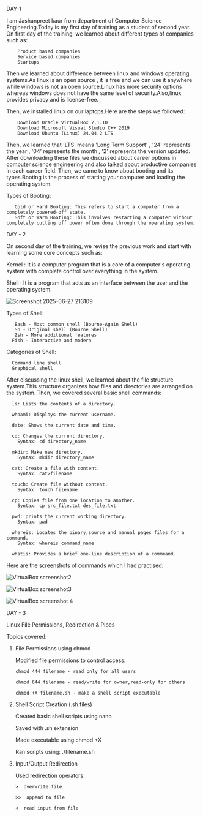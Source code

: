 DAY-1

I am Jashanpreet kaur from department of Computer Science Engineering.Today is my first day of training as a student of second year. On first day of the training, we learned about different types of companies such as:
        
        Product based companies
        Service based companies
        Startups

Then we learned about difference between linux and windows operating systems.As linux is an open source , it is free and we can use it anywhere while windows is not an open source.Linux has more security options whereas windows does not have the same level of security.Also,linux provides privacy and is license-free.

Then, we installed linux on our laptops.Here are the steps we followed:
 
        Download Oracle VirtualBox 7.1.10    
        Download Microsoft Visual Studio C++ 2019
        Download Ubuntu (Linux) 24.04.2 LTS

Then, we learned that 'LTS' means 'Long Term Support' , '24' represents the year , '04' represents the month , '2' represents the version updated.
After downloading these files,we discussed about career options in computer science engineering and also talked about productive companies in each career field.
Then, we came to know about booting and its types.Booting is the process of starting your computer and loading the operating system.

Types of Booting:
      
       Cold or Hard Booting: This refers to start a computer from a completely powered-off state.
       Soft or Warm Booting: This involves restarting a computer without completely cutting off power often done through the operating system.


DAY - 2 

On second day of the training, we revise the previous work and start with learning some core concepts such as:

Kernel : It is a computer program that is a core of a computer's operating system with complete control over everything in the system.

Shell : It is a program that acts as an interface between the user and the operating system.


![Screenshot 2025-06-27 213109](https://github.com/user-attachments/assets/6557021f-f302-4be3-bda3-8d2b1b9ad069)


Types of Shell:

       Bash - Most common shell (Bourne-Again Shell)
       Sh - Original shell (Bourne Shell)
       Zsh - More additional features
      Fish - Interactive and modern

Categories of Shell:

      Command line shell
      Graphical shell

After discussing the linux shell, we learned about the file structure system.This structure organizes how files and directories are arranged on the system.
Then, we covered several basic shell commands:

      ls: Lists the contents of a directory.

      whoami: Displays the current username.

      date: Shows the current date and time.

      cd: Changes the current directory.
        Syntax: cd directory_name

      mkdir: Make new directory.
        Syntax: mkdir directory_name

      cat: Create a file with content.
        Syntax: cat>filename

      touch: Create file without content.
        Syntax: touch filename

      cp: Copies file from one location to another.
        Syntax: cp src_file.txt des_file.txt

      pwd: prints the current working directory.
        Syntax: pwd

      whereis: Locates the binary,source and manual pages files for a command.
        Syntax: whereis command_name

      whatis: Provides a brief one-line description of a commmand.  

Here are the screenshots of commands which I had practised:

![VirtualBox screenshot2](https://github.com/user-attachments/assets/79d2b312-7ddf-47c5-a922-a9b9cfc07086)

![VirtualBox screenshot3](https://github.com/user-attachments/assets/0f5e6e56-d307-466b-be5b-fee04f283295)

![VirtualBox screenshot 4](https://github.com/user-attachments/assets/48357a71-3891-4d31-bf73-8b7021b9759e)



DAY - 3

Linux File Permissions, Redirection & Pipes

Topics covered:

1. File Permissions using chmod

    Modified file permissions to control access:
   
       chmod 444 filename - read only for all users

       chmod 644 filename - read/write for owner,read-only for others

       chmod +X filename.sh - make a shell script executable
   
3. Shell Script Creation (.sh files)
   
     Created basic shell scripts using nano

     Saved with .sh extension

     Made executable using chmod +X

     Ran scripts using: ./filename.sh

5. Input/Output Redirection

     Used redirection operators:

       >  overwrite file
     
       >>  append to file

       <  read input from file





